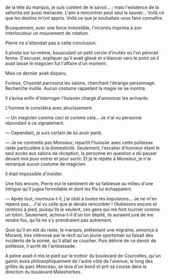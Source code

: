 de la tête du marquis, je suis content de le savoir... ; mais l'existence de
la señorita est aussi menacée. L'ami à rencontrer peut seul la sauver... Voilà ce que les destins m'ont appris. Voilà ce que je souhaitais vous faire connaître.

Brusquement, avec une force irrésistible, l'inconnu imprima à son interlocuteur un mouvement de rotation.

Pierre ne s'attendait pas à cette conclusion.

Il pivota sur lui-même, bousculant un petit cercle d'invités où l'on pérorait ferme. S'excuser, expliquer qu'il avait glissé et s'élancer vers le point où il avait laissé le magicien fut l'affaire d'un moment.

Mais ce dernier avait disparu.

Furieux, Chazelet parcourut les salons, cherchant l'étrange personnage.
Recherche inutile. Aucun costume rappelant la magie ne se montra.

Il s’avisa enfin d'interroger l'huissier chargé d'annoncer les arrivants.

L'homme le considéra avec ahurissement.

— Un magicien comme ceci et comme cela... Je n'ai vu personne répondant à ce signalement.

— Cependant, je suis certain de lui avoir parlé.

— Je ne contredis pas Monsieur, repartit l'huissier avec cette politesse
raide particulière à la domesticité. Seulement, l'escalier d'honneur étant le
seul accès aux salons de réception, la personne en question a dû passer
devant moi pour entrer et pour sortir. Et je le répète à Monsieur, je n'ai
remarqué aucun costume de magicien.

Il était impossible d'insister.

Une fois encore, Pierre eut le sentiment de sa faiblesse au milieu d'une
intrigue qu'il jugea formidable et dont les fils lui échappaient.

— Après tout, murmura-t-il, j'ai obéi à toutes les impulsions... Je ne
m'en repens pas... J'ai vu celle que je devais rencontrer ! Obéissons encore
et rentrons à pied, puisqu'ils le veulent, ces gens qui me font tourner
comme un toton. Seulement, acheva-t-il d'un ton dépité, _ils_ auraient juré
de me rendre fou, qu'ils ne s'y prendraient pas autrement.

Quoi qu'il en eût du reste, le marquis, prétextant une migraine, annonça
à Morand, très intéressé par le récit qu'un jeune sportsman lui faisait des
incidents de la soirée, qu'il allait se coucher. Puis délivré de ce devoir de
politesse, il sortit de l'ambassade.

A peine avait-il mis le pied sur le trottoir du boulevard de Courcelles,
qu'un gamin assis philosophiquement de l'autre côté de l'avenue, le long des
grilles du parc Monceau, se leva d'un bond et prit sa course dans la direction du boulevard Malesherbes.
